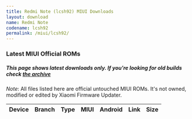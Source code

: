 ```yaml
---
title: Redmi Note (lcsh92) MIUI Downloads
layout: download
name: Redmi Note
codename: lcsh92
permalink: /miui/lcsh92/
---
```

### Latest MIUI Official ROMs
##### This page shows latest downloads only. If you're looking for old builds check [the archive](/archive/miui/lcsh92/)
*Note*: All files listed here are official untouched MIUI ROMs. It's not owned, modified or edited by Xiaomi Firmware Updater.


<div class="table-responsive-md" id="table-wrapper">
<table id="miui" class="compact table table-striped table-hover table-sm">
    <thead class="thead-dark">
        <tr>
            <th>Device</th>
            <th>Branch</th>
            <th>Type</th>
            <th>MIUI</th>
            <th>Android</th>
            <th>Link</th>
            <th>Size</th>
        </tr>
    </thead>
    <script>loadMiuiDownloads('lcsh92')</script>
</table>
</div>


